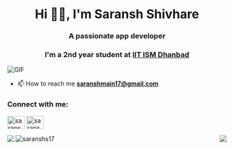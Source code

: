 <h1 align="center">Hi 👋🏻, I'm Saransh Shivhare </h1>
<h3 align="center">A passionate app developer</h3>
<h3 align="center">I'm a 2nd year student at
     <a href="https://www.iitism.ac.in/">IIT ISM Dhanbad</a></h3>
<img align="center" alt="GIF" src="https://user-images.githubusercontent.com/104893311/219148682-fd27b1a7-85a4-4ac7-8a49-6025a58fb62c.gif"/>

- 📫 How to reach me **saranshmain17@gmail.com**
<h3 align="left">Connect with me:</h3>
<p align="left">
<a href="https://www.linkedin.com/in/saransh-shivhare-7810aa254/" target="blank"><img align="center" src="https://cdn.jsdelivr.net/npm/simple-icons@3.0.1/icons/linkedin.svg" alt="saranshs17" height="30" width="40" /></a>
<a href="https://www.instagram.com/saranshs17/" target="blank"><img align="center" src="https://cdn.jsdelivr.net/npm/simple-icons@3.0.1/icons/instagram.svg" alt="saranshs17" height="30" width="40" /></a>
</p>
<p align="center">
     <img align="left" src="https://github-readme-stats.vercel.app/api?username=saranshs17&include_all_commits=true&count_private=true&show_icons=true&line_height=20&theme=codeSTACKr&border_radius=20"/>
<img align="right" src="https://github-readme-stats.vercel.app/api/top-langs?username=saranshs17&show_icons=true&locale=en&layout=compact&theme=codeSTACKr&border_radius=20" />
</p>


<p align="left"> <img src="https://komarev.com/ghpvc/?username=saranshs17&label=Profile%20views&color=0e75b6&style=flat" alt="saranshs17" /> </p><h1 align="left"> 
  
</h1>
